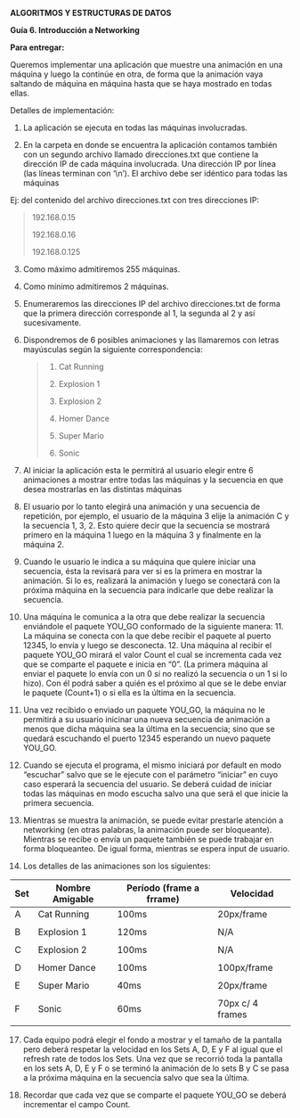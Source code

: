 <span id="page1" class="anchor"></span>**ALGORITMOS Y ESTRUCTURAS DE DATOS**

**Guía 6. Introducción a Networking**

**Para entregar:**

Queremos implementar una aplicación que muestre una animación en una máquina y luego la continúe en otra, de forma que la animación vaya
saltando de máquina en máquina hasta que se haya mostrado en todas ellas.

 Detalles de implementación:

1.  La aplicación se ejecuta en todas las máquinas involucradas.

2.  En la carpeta en donde se encuentra la aplicación contamos también con un segundo archivo llamado direcciones.txt que contiene la dirección IP de cada máquina involucrada. Una dirección IP por línea (las líneas terminan con ‘\\n’). El archivo debe ser idéntico para todas las máquinas

 Ej: del contenido del archivo direcciones.txt con tres direcciones IP:

> 192.168.0.15
>
> 192.168.0.16
>
> 192.168.0.125

3.  Como máximo admitiremos 255 máquinas.

4.  Como mínimo admitiremos 2 máquinas.

5.  Enumeraremos las direcciones IP del archivo direcciones.txt de forma que la primera dirección corresponde al 1, la segunda al 2 y
    así sucesivamente.

6.  Dispondremos de 6 posibles animaciones y las llamaremos con letras mayúsculas según la siguiente correspondencia:

    > 1.  Cat Running
    >
    > 2.  Explosion 1
    >
    > 3.  Explosion 2
    >
    > 4.  Homer Dance
    >
    > 5.  Super Mario
    >
    > 6.  Sonic

7.  Al iniciar la aplicación esta le permitirá al usuario elegir entre 6 animaciones a mostrar entre todas las máquinas y la secuencia en que desea mostrarlas en las distintas máquinas

8.  El usuario por lo tanto elegirá una animación y una secuencia de repetición, por ejemplo, el usuario de la máquina 3 elije la animación C y la secuencia 1, 3, 2. Esto quiere decir que la secuencia se mostrará primero en la máquina 1 luego en la máquina 3 y finalmente en la máquina 2.

9. Cuando le usuario le indica a su máquina que quiere iniciar una secuencia, ésta la revisará para ver si es la primera en mostrar la    animación. Si lo es, realizará la animación y luego se conectará con la próxima máquina en la secuencia para indicarle que debe realizar la secuencia.
10. Una máquina le comunica a la otra que debe realizar la secuencia enviándole el paquete YOU\_GO conformado de la siguiente manera:   11. La máquina se conecta con la que debe recibir el paquete al puerto 12345, lo envía y luego se desconecta.                            12. Una máquina al recibir el paquete YOU\_GO mirará el valor Count el cual se incrementa cada vez que se comparte el paquete e inicia en “0”. (La primera máquina al enviar el paquete lo envía con un 0 si no realizó la secuencia o un 1 si lo hizo). Con él podrá saber a quién es el próximo al que se le debe enviar le paquete (Count+1) o si ella es la última en la secuencia.
13. Una vez recibido o enviado un paquete YOU\_GO, la máquina no le permitirá a su usuario inicinar una nueva secuencia de animación a menos que dicha máquina sea la última en la secuencia; sino que se quedará escuchando el puerto 12345 esperando un nuevo paquete YOU\_GO.

 14. Cuando se ejecuta el programa, el mismo iniciará por default en modo “escuchar” salvo que se le ejecute con el parámetro “iniciar” en cuyo caso esperará la secuencia del usuario. Se deberá cuidad de iniciar todas las máquinas en modo escucha salvo una que será el que inicie la primera secuencia.

 15. Mientras se muestra la animación, se puede evitar prestarle atención a networking (en otras palabras, la animación puede ser
 bloqueante). Mientras se recibe o envía un paquete también se puede trabajar en forma bloqueanteo. De igual forma, mientras se espera input de usuario.

16. Los detalles de las animaciones son los siguientes:

| Set   | Nombre Amigable   | Período (frame a frrame)   | Velocidad          |
|-------|-------------------|----------------------------|--------------------|
| A     | Cat Running       | 100ms                      | 20px/frame         |
|       |                   |                            |                    |
| B     | Explosion 1       | 120ms                      | N/A                |
|       |                   |                            |                    |
| C     | Explosion 2       | 100ms                      | N/A                |
|       |                   |                            |                    |
| D     | Homer Dance       | 100ms                      | 100px/frame        |
|       |                   |                            |                    |
| E     | Super Mario       | 40ms                       | 20px/frame         |
|       |                   |                            |                    |
| F     | Sonic             | 60ms                       | 70px c/ 4 frames   |
|       |                   |                            |                    |

<span id="page3" class="anchor"></span>

17.  Cada equipo podrá elegir el fondo a mostrar y el tamaño de la pantalla pero deberá respetar la velocidad en los Sets A, D, E y F
    al igual que el refresh rate de todos los Sets. Una vez que se recorrió toda la pantalla en los sets A, D, E y F o se terminó la
    animación de lo sets B y C se pasa a la próxima máquina en la secuencia salvo que sea la última.

18.  Recordar que cada vez que se comparte el paquete YOU\_GO se deberá incrementar el campo Count.

